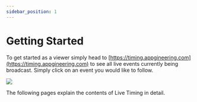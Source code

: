```yaml
---
sidebar_position: 1
---
```


# Getting Started

To get started as a viewer simply head to [https://timing.appgineering.com](https://timing.appgineering.com) to see all
live events currently being broadcast. Simply click on an event you would like to follow.

![](/img/lt-room-grid.png)

The following pages explain the contents of Live Timing in detail.

